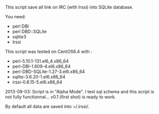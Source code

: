 This script save all link on IRC (with Irssi) into SQLite database.

You need:

* perl DBI
* perl DBD::SQLite
* sqlite3
* Irssi

This script was tested on CentOS6.4 with :

* perl-5.10.1-131.el6_4.x86_64
* perl-DBI-1.609-4.el6.x86_64
* perl-DBD-SQLite-1.27-3.el6.x86_64
* sqlite-3.6.20-1.el6.x86_64
* irssi-0.8.15-5.el6.x86_64

2013-09-03: Script is in "Alpha Mode". I test sql schema and this
	    script is not fully functionnal... v0.1 (first shot) is
	    ready to work.

By default all data are saved into ~/.irssi/. 

